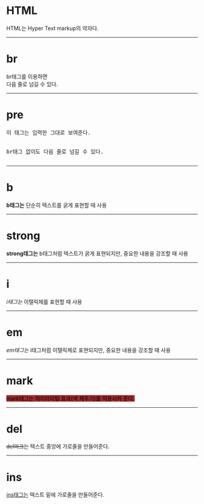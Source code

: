 <!DOCTYPE html>
<body>
    <h1>HTML</h1>
        <p> HTML는 Hyper Text markup의 약자다.</p>
<hr><!-- 가로 구분선 --> 
    <h1>br</h1>
        <p>br태그를 이용하면<br>다음 줄로 넘길 수 있다.</p>
<hr>
    <h1>pre</h1>
        <Pre>
이 태그는 입력한 그대로 보여준다.

br태그 없이도 다음 줄로 넘길 수 있다.
        </Pre>
<hr>
    <h1>b</h1>
    <p><b>b태그는</b> 단순히 텍스트를 굵게 표현할 때 사용</p>
<hr>
    <h1>strong</h1>
    <p><strong>strong태그는</strong> b태그처럼 텍스트가 굵게 표현되지만, 중요한 내용을 강조할 때 사용</p>
<hr>
    <h1>i</h1>
    <p><i>i태그는</i> 이탤릭체를 표현할 때 사용</p>
<hr>
    <h1>em</h1>
    <p><em>em태그는</em> i태그처럼 이탤릭체로 표현되지만, 중요한 내용을 강조할 때 사용</p>
<hr>
    <h1>mark</h1>
    <p><mark style="background-color: brown;">mark태그는 하이라이팅 효과(색 채우기)를 적용시켜 준다.</mark></p>
<hr>
    <h1>del</h1>
    <p><del>del마크는</del> 텍스트 중앙에 가로줄을 만들어준다.</p>
<hr>
    <h1>ins</h1>
    <p><ins>ins태그는</ins> 텍스트 밑에 가로줄을 만들어준다.</p>

</body>

